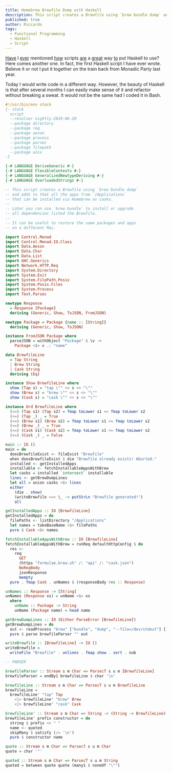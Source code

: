 ```yaml
---
title: Homebrew Brewfile Dump with Haskell
description: This script creates a Brewfile using `brew bundle dump` and adds to that all the apps from `/Applications` that can be installed via Homebrew as casks.
published: true
author: Riccardo
tags:
  - Functional Programming
  - Haskell
  - Script
---
```


[Have](https://odone.io/posts/2019-07-08-scripting-in-haskell-and-purescript/) I [ever](https://odone.io/posts/2019-12-26-scaffolding-a-blog-post/) mentioned [how](https://odone.io/posts/2020-01-06-posting-a-tweet-with-haskell/) scripts [are](https://odone.io/posts/2020-01-13-crossposting-via-command-line/) a [great](https://odone.io/posts/2020-01-20-kanbanery-to-trello/) way [to](https://odone.io/posts/2020-06-15-crossposting-to-medium-via-command-line/) put Haskell to use? Here comes another one. In fact, the first Haskell script I have ever wrote. Believe it or not I put it together on the train back from Monadic Party last year.

Today I would write code in a different way. However, the beauty of Haskell is that after several months I can easily make sense of it and refactor without breaking a sweat. It would not be the same had I coded it in Bash.

```hs
#!/usr/bin/env stack
{- stack
  script
  --resolver nightly-2019-06-20
  --package directory
  --package req
  --package aeson
  --package process
  --package parsec
  --package filepath
  --package unix
-}

{-# LANGUAGE DeriveGeneric #-}
{-# LANGUAGE FlexibleContexts #-}
{-# LANGUAGE GeneralizedNewtypeDeriving #-}
{-# LANGUAGE OverloadedStrings #-}

-- This script creates a Brewfile using `brew bundle dump`
-- and adds to that all the apps from `/Applications`
-- that can be installed via Homebrew as casks.
--
-- Later you can use `brew bundle` to install or upgrade
-- all dependencies listed the Brewfile.
--
-- It can be useful to restore the same packages and apps
-- on a different Mac.

import Control.Monad
import Control.Monad.IO.Class
import Data.Aeson
import Data.Char
import Data.List
import GHC.Generics
import Network.HTTP.Req
import System.Directory
import System.Exit
import System.FilePath.Posix
import System.Posix.Files
import System.Process
import Text.Parsec

newtype Response
  = Response [Package]
  deriving (Generic, Show, ToJSON, FromJSON)

newtype Package = Package {name :: [String]}
  deriving (Generic, Show, ToJSON)

instance FromJSON Package where
  parseJSON = withObject "Package" $ \v ->
    Package <$> v .: "name"

data BrewfileLine
  = Tap String
  | Brew String
  | Cask String
  deriving (Eq)

instance Show BrewfileLine where
  show (Tap s) = "tap \"" <> s <> "\""
  show (Brew s) = "brew \"" <> s <> "\""
  show (Cask s) = "cask \"" <> s <> "\""

instance Ord BrewfileLine where
  (<=) (Tap s1) (Tap s2) = fmap toLower s1 <= fmap toLower s2
  (<=) (Tap _) _ = True
  (<=) (Brew s1) (Brew s2) = fmap toLower s1 <= fmap toLower s2
  (<=) (Brew _) _ = True
  (<=) (Cask s1) (Cask s2) = fmap toLower s1 <= fmap toLower s2
  (<=) (Cask _) _ = False

main :: IO ()
main = do
  doesBrewfileExist <- fileExist "Brewfile"
  when doesBrewfileExist $ die "Brewfile already exists! Aborted."
  installed <- getInstalledApps
  installable <- fetchInstallableAppsWithBrew
  let casks = installed `intersect` installable
  lines <- getBrewDumpLines
  let all = union casks <$> lines
  either
    (die . show)
    (writeBrewfile >=> \_ -> putStrLn "Brewfile generated!")
    all

getInstalledApps :: IO [BrewfileLine]
getInstalledApps = do
  filePaths <- listDirectory "/Applications"
  let names = takeBaseName <$> filePaths
  pure $ Cask <$> names

fetchInstallableAppsWithBrew :: IO [BrewfileLine]
fetchInstallableAppsWithBrew = runReq defaultHttpConfig $ do
  res <-
    req
      GET
      (https "formulae.brew.sh" /: "api" /: "cask.json")
      NoReqBody
      jsonResponse
      mempty
  pure . fmap Cask . unNames $ (responseBody res :: Response)

unNames :: Response -> [String]
unNames (Response xs) = unName <$> xs
  where
    unName :: Package -> String
    unName (Package name) = head name

getBrewDumpLines :: IO (Either ParseError [BrewfileLine])
getBrewDumpLines = do
  out <- readProcess "brew" ["bundle", "dump", "--file=/dev/stdout"] []
  pure $ parse brewfileParser "" out

writeBrewfile :: [BrewfileLine] -> IO ()
writeBrewfile =
  writeFile "Brewfile" . unlines . fmap show . sort . nub

-- PARSER

brewfileParser :: Stream s m Char => ParsecT s u m [BrewfileLine]
brewfileParser = endBy1 brewfileLine $ char '\n'

brewfileLine :: Stream s m Char => ParsecT s u m BrewfileLine
brewfileLine =
  brewfileLine' "tap" Tap
    <|> brewfileLine' "brew" Brew
    <|> brewfileLine' "cask" Cask

brewfileLine' :: Stream s m Char => String -> (String -> BrewfileLine) -> ParsecT s u m BrewfileLine
brewfileLine' prefix constructor = do
  string $ prefix <> " "
  name <- quoted
  skipMany $ satisfy (/= '\n')
  pure $ constructor name

quote :: Stream s m Char => ParsecT s u m Char
quote = char '"'

quoted :: Stream s m Char => ParsecT s u m String
quoted = between quote quote (many1 $ noneOf "\"")
```

